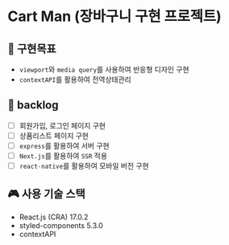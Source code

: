 # Cart Man (장바구니 구현 프로젝트)

## 📌 구현목표

- `viewport`와 `media query`를 사용하여 반응형 디자인 구현
- `contextAPI`를 활용하여 전역상태관리

## 📌 backlog

- [ ] 회원가입, 로그인 페이지 구현
- [ ] 상품리스트 페이지 구현
- [ ] `express`를 활용하여 서버 구현
- [ ] `Next.js`를 활용하여 `SSR` 적용
- [ ] `react-native`를 활용하여 모바일 버전 구현

## 🎮 사용 기술 스택

- React.js (CRA) 17.0.2
- styled-components 5.3.0
- contextAPI
